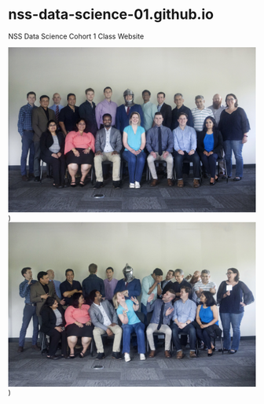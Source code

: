 # nss-data-science-01.github.io
NSS Data Science Cohort 1 Class Website

![before](assets/img/class1.jpg?raw=true))
![after](assets/img/class2.jpg?raw=true))
